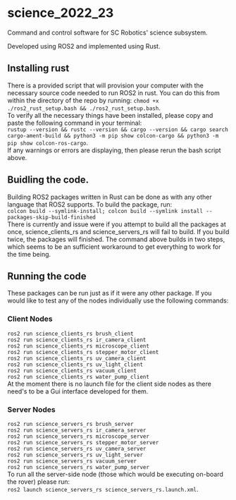 # science_2022_23
Command and control software for SC Robotics' science subsystem.

Developed using ROS2 and implemented using Rust.

## Installing rust
There is a provided script that will provision your computer with the necessary source code needed to run ROS2 in rust. You can do this from within the directory of the repo by running: `chmod +x ./ros2_rust_setup.bash && ./ros2_rust_setup.bash`. \
To verify all the necessary things have been installed, please copy and paste the following command in your terminal: \
`rustup --version && rustc --version && cargo --version && cargo search cargo-ament-build && python3 -m pip show colcon-cargo && python3 -m pip show colcon-ros-cargo`. \
If any warnings or errors are displaying, then please rerun the bash script above.

## Buidling the code.
Building ROS2 packages written in Rust can be done as with any other language that ROS2 supports. To build the package, run: \
`colcon build --symlink-install; colcon build --symlink install --packages-skip-build-finished` \
There is currently and issue were if you attempt to build all the packages at once, science_clients_rs and science_servers_rs will fail to build. If you build twice, the packages will finished. The command above builds in two steps, which seems to be an sufficient workaround to get everything to work for the time being.

## Running the code
These packages can be run just as if it were any other package. If you would like to test any of the nodes individually use the following commands:

### Client Nodes
`ros2 run science_clients_rs brush_client` \
`ros2 run science_clients_rs ir_camera_client` \
`ros2 run science_clients_rs microscope_client` \
`ros2 run science_clients_rs stepper_motor_client` \
`ros2 run science_clients_rs uv_camera_client` \
`ros2 run science_clients_rs uv_light_client` \
`ros2 run science_clients_rs vacuum_client` \
`ros2 run science_clients_rs water_pump_client` \
At the moment there is no launch file for the client side nodes as there need's to be a Gui interface developed for them.

### Server Nodes
`ros2 run science_servers_rs brush_server` \
`ros2 run science_servers_rs ir_camera_server` \
`ros2 run science_servers_rs microscope_server` \
`ros2 run science_servers_rs stepper_motor_server` \
`ros2 run science_servers_rs uv_camera_server` \
`ros2 run science_servers_rs uv_light_server` \
`ros2 run science_servers_rs vacuum_server` \
`ros2 run science_servers_rs water_pump_server` \
To run all the server-side node (those which would be executing on-board the rover) please run: \
`ros2 launch science_servers_rs science_servers_rs.launch.xml`.
